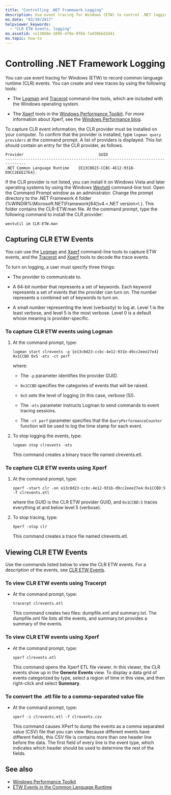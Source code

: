 ```yaml
---
title: "Controlling .NET Framework Logging"
description: Use event tracing for Windows (ETW) to control .NET logging and record common language runtime (CLR) events. Use tools such as Logman, Tracerpt, and Xperf.
ms.date: "03/30/2017"
helpviewer_keywords:
  - "CLR ETW events, logging"
ms.assetid: ce13088e-3095-4f0e-9f6b-fad30bbd3d41
ms.topic: how-to
---
```

# Controlling .NET Framework Logging

You can use event tracing for Windows (ETW) to record common language runtime (CLR) events. You can create and view traces by using the following tools:

- The [Logman](/windows-server/administration/windows-commands/logman) and [Tracerpt](/windows-server/administration/windows-commands/tracerpt_1) command-line tools, which are included with the Windows operating system.

- The [Xperf](/windows-hardware/test/wpt/xperf-command-line-reference) tools in the [Windows Performance Toolkit](/windows-hardware/test/wpt/). For more information about Xperf, see the [Windows Performance blog](/archive/blogs/pigscanfly/).

To capture CLR event information, the CLR provider must be installed on your computer. To confirm that the provider is installed, type `logman query providers` at the command prompt. A list of providers is displayed. This list should contain an entry for the CLR provider, as follows.

```output
Provider                                 GUID
-------------------------------------------------------------------------------
.NET Common Language Runtime    {E13C0D23-CCBC-4E12-931B-D9CC2EEE27E4}.
```

If the CLR provider is not listed, you can install it on Windows Vista and later operating systems by using the Windows [Wevtutil](/windows-server/administration/windows-commands/wevtutil) command-line tool. Open the Command Prompt window as an administrator. Change the prompt directory to the .NET Framework 4 folder (%WINDIR%\Microsoft.NET\Framework[64]\v4.\<.NET version>\ ). This folder contains the CLR-ETW.man file. At the command prompt, type the following command to install the CLR provider:

`wevtutil im CLR-ETW.man`

## Capturing CLR ETW Events

You can use the [Logman](/windows-server/administration/windows-commands/logman) and [Xperf](/windows-hardware/test/wpt/xperf-command-line-reference) command-line tools to capture ETW events, and the [Tracerpt](/windows-server/administration/windows-commands/tracerpt_1) and [Xperf](/windows-hardware/test/wpt/xperf-command-line-reference) tools to decode the trace events.

To turn on logging, a user must specify three things:

- The provider to communicate to.

- A 64-bit number that represents a set of keywords. Each keyword represents a set of events that the provider can turn on. The number represents a combined set of keywords to turn on.

- A small number representing the level (verbosity) to log at. Level 1 is the least verbose, and level 5 is the most verbose. Level 0 is a default whose meaning is provider-specific.

### To capture CLR ETW events using Logman

1. At the command prompt, type:

     `logman start clrevents -p {e13c0d23-ccbc-4e12-931b-d9cc2eee27e4} 0x1CCBD 0x5 -ets -ct perf`

     where:

    - The `-p` parameter identifies the provider GUID.

    - `0x1CCBD` specifies the categories of events that will be raised.

    - `0x5` sets the level of logging (in this case, verbose (5)).

    - The `-ets` parameter instructs Logman to send commands to event tracing sessions.

    - The `-ct perf` parameter specifies that the `QueryPerformanceCounter` function will be used to log the time stamp for each event.

2. To stop logging the events, type:

     `logman stop clrevents -ets`

     This command creates a binary trace file named clrevents.etl.

### To capture CLR ETW events using Xperf

1. At the command prompt, type:

     `xperf -start clr -on e13c0d23-ccbc-4e12-931b-d9cc2eee27e4:0x1CCBD:5 -f clrevents.etl`

     where the GUID is the CLR ETW provider GUID, and `0x1CCBD:5` traces everything at and below level 5 (verbose).

2. To stop tracing, type:

     `Xperf -stop clr`

     This command creates a trace file named clrevents.etl.

## Viewing CLR ETW Events

Use the commands listed below to view the CLR ETW events. For a description of the events, see [CLR ETW Events](clr-etw-events.md).

### To view CLR ETW events using Tracerpt

- At the command prompt, type:

     `tracerpt clrevents.etl`

     This command creates two files: dumpfile.xml and summary.txt. The dumpfile.xml file lists all the events, and summary.txt provides a summary of the events.

### To view CLR ETW events using Xperf

- At the command prompt, type:

     `xperf clrevents.etl`

     This command opens the Xperf ETL file viewer. In this viewer, the CLR events show up in the **Generic Events** view. To display a data grid of events categorized by type, select a region of time in this view, and then right-click and select **Summary**.

### To convert the .etl file to a comma-separated value file

- At the command prompt, type:

     `xperf -i clrevents.etl -f clrevents.csv`

     This command causes XPerf to dump the events as a comma separated value (CSV) file that you can view. Because different events have different fields, this CSV file is contains more than one header line before the data. The first field of every line is the event type, which indicates which header should be used to determine the rest of the fields.

## See also

- [Windows Performance Toolkit](/windows-hardware/test/wpt/)
- [ETW Events in the Common Language Runtime](etw-events-in-the-common-language-runtime.md)
